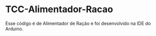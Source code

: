 # TCC-Alimentador-Racao
Esse código é de Alimentador de Ração e foi desenvolvido na IDE do Arduino.
